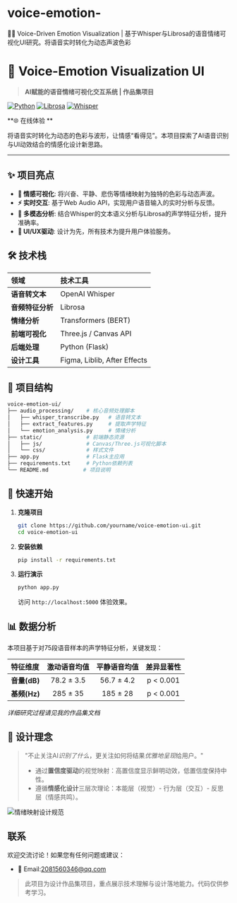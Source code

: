 # voice-emotion-
🎤✨ Voice-Driven Emotion Visualization | 基于Whisper与Librosa的语音情绪可视化UI研究。将语音实时转化为动态声波色彩
# 🎤 Voice-Emotion Visualization UI

> **AI赋能的语音情绪可视化交互系统 | 作品集项目**

[![Python](https://img.shields.io/badge/Python-3.10%2B-blue)](https://www.python.org/)
[![Librosa](https://img.shields.io/badge/Librosa-Audio%20Analysis-green)](https://librosa.org/)
[![Whisper](https://img.shields.io/badge/OpenAI-Whisper-9cf)](https://openai.com/index/whisper/)

**🌐 在线体验 **

将语音实时转化为动态的色彩与波形，让情感“看得见”。本项目探索了AI语音识别与UI动效结合的情感化设计新思路。

---

## ✨ 项目亮点

- **🎨 情感可视化**: 将兴奋、平静、悲伤等情绪映射为独特的色彩与动态声波。
- **⚡ 实时交互**: 基于Web Audio API，实现用户语音输入的实时分析与反馈。
- **🤖 多模态分析**: 结合Whisper的文本语义分析与Librosa的声学特征分析，提升准确率。
- **📱 UI/UX驱动**: 设计为先，所有技术为提升用户体验服务。

## 🛠 技术栈

| 领域 | 技术工具 |
|:---|:---|
| **语音转文本** | OpenAI Whisper |
| **音频特征分析** | Librosa |
| **情绪分析** | Transformers (BERT) |
| **前端可视化** | Three.js / Canvas API |
| **后端处理** | Python (Flask) |
| **设计工具** | Figma, Liblib, After Effects |

## 📁 项目结构

```bash
voice-emotion-ui/
├── audio_processing/    # 核心音频处理脚本
│   ├── whisper_transcribe.py   # 语音转文本
│   ├── extract_features.py     # 提取声学特征
│   └── emotion_analysis.py     # 情绪分析
├── static/              # 前端静态资源
│   ├── js/              # Canvas/Three.js可视化脚本
│   └── css/             # 样式文件
├── app.py               # Flask主应用
├── requirements.txt     # Python依赖列表
└── README.md           # 项目说明
```

## 🚀 快速开始

1. **克隆项目**
   ```bash
   git clone https://github.com/yourname/voice-emotion-ui.git
   cd voice-emotion-ui
   ```

2. **安装依赖**
   ```bash
   pip install -r requirements.txt
   ```

3. **运行演示**
   ```bash
   python app.py
   ```
   访问 `http://localhost:5000` 体验效果。

## 📊 数据分析

本项目基于对75段语音样本的声学特征分析，关键发现：

| 特征维度 | 激动语音均值 | 平静语音均值 | 差异显著性 |
|:---|:---:|:---:|:---:|
| **音量(dB)** | 78.2 ± 3.5 | 56.7 ± 4.2 | p < 0.001 |
| **基频(Hz)** | 285 ± 35 | 185 ± 28 | p < 0.001 |

*详细研究过程请见我的作品集文档*

## 🎨 设计理念

> "不止关注AI*识别了什么*，更关注如何将结果*优雅地呈现*给用户。"
> - 通过**置信度驱动**的视觉映射：高置信度显示鲜明动效，低置信度保持中性。
> - 遵循**情感化设计**三层次理论：本能层（视觉）- 行为层（交互）- 反思层（情感共鸣）。

![情绪映射设计规范](https://example.com/design-spec.png)
## 联系
欢迎交流讨论！如果您有任何问题或建议：
- 📧 Email:2081560346@qq.com
> 此项目为设计作品集项目，重点展示技术理解与设计落地能力。代码仅供参考学习。
